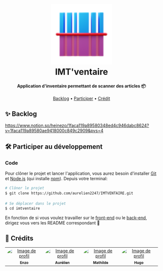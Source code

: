 <h1 align="center">
    <br>
        <img src="/front-end/public/logo.png" alt="Logo" width="200">
    <br>
    IMT'ventaire
</h1>

<h4 align="center">Application d'inventaire permettant de scanner des articles 📦</h4>

<p align="center">
  <a href="#✨-Backlog">Backlog</a> •
  <a href="#🛠️-participer-au-développement">Participer</a> •
  <a href="#🤠-crédits">Crédit</a>
</p>

## ✨ Backlog

https://www.notion.so/heinezo/1faca119a89580348ed4c946dabc8624?v=1faca119a89580ae9418000c849c2909&pvs=4

## 🛠️ Participer au développement

### Code

Pour clôner le projet et lancer l'application, vous aurez besoin d'installer [Git](https://git-scm.com) et [Node.js](https://nodejs.org/en/download/) (qui installe [npm](http://npmjs.com)). Depuis votre terminal:

```bash
# Clôner le projet
$ git clone https://github.com/aurelien2247/IMTVENTAIRE.git

# Se déplacer dans le projet
$ cd imtventaire
```

En fonction de si vous voulez travailler sur le [front-end](front-end/README.md) ou le [back-end](back-end/README.md), dirigez vous vers les README correspondant 🎉

## 🤠 Crédits

<table>
    <tr>
        <td align="center">
            <a href="mailto:enzo.morvan@imt-atlantique.net">
                <img src="https://avatars.githubusercontent.com/u/85509892?v=4" width="100px;" alt="Image de profil" style="border-radius: 100%"/>
                <br />
                <sub><b>Enzo</b></sub>
            </a>
            <br />
        </td>
        <td align="center">
            <a href="mailto:aurelien.moignet@imt-atlantique.net">
                <img src="https://avatars.githubusercontent.com/u/76565476?v=4" width="100px;" alt="Image de profil" style="border-radius: 100%"/>
                <br />
                <sub><b>Aurélien</b></sub>
            </a>
            <br />
        </td>
        <td align="center">
            <a href="mailto:mathilde.burgevin@imt-atlantique.net">
                <img src="https://avatars.githubusercontent.com/u/129862112?v=4" width="100px;" alt="Image de profil" style="border-radius: 100%"/>
                <br />
                <sub><b>Mathilde</b></sub>
            </a>
            <br />
        </td>
        <td align="center">
            <a href="mailto:hugo.brajdic@imt-atlantique.net">
                <img src="https://avatars.githubusercontent.com/u/71076606?v=4" width="100px;" alt="Image de profil" style="border-radius: 100%"/>
                <br />
                <sub><b>Hugo</b></sub>
            </a>
            <br />
        </td>
    </tr>
</table>
